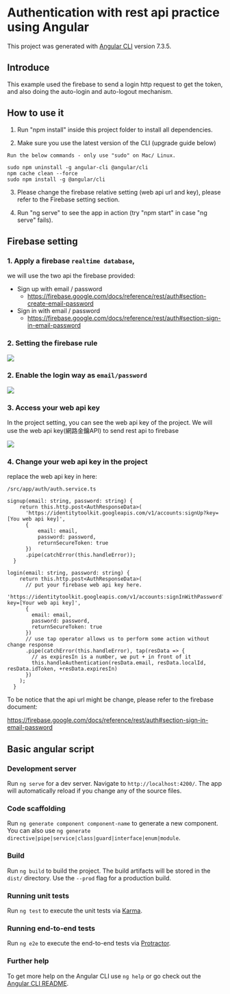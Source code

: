 # Authentication with rest api practice using Angular

This project was generated with [Angular CLI](https://github.com/angular/angular-cli) version 7.3.5.

## Introduce

This example used the firebase to send a login http request to get the token,
and also doing the auto-login and auto-logout mechanism. 

## How to use it

1. Run "npm install" inside this project folder to install all dependencies.

2. Make sure you use the latest version of the CLI (upgrade guide below)

```
Run the below commands - only use "sudo" on Mac/ Linux.

sudo npm uninstall -g angular-cli @angular/cli
npm cache clean --force
sudo npm install -g @angular/cli
```

3. Please change the firebase relative setting (web api url and key), please refer to the Firebase setting section.

4. Run "ng serve" to see the app in action (try "npm start" in case "ng serve" fails).

## Firebase setting

### 1. Apply a firebase `realtime database`,
we will use the two api the firebase provided:
* Sign up with email / password
  * https://firebase.google.com/docs/reference/rest/auth#section-create-email-password
* Sign in with email / password
  * https://firebase.google.com/docs/reference/rest/auth#section-sign-in-email-password

### 2. Setting the firebase rule

![](https://i.imgur.com/myy1N9R.png)

### 2. Enable the login way as `email/password`

![](https://i.imgur.com/zkhkFDg.png)

### 3. Access your web api key

In the project setting, you can see the web api key of the project.
We will use the web api key(網路金鑰API) to send rest api to firebase

![](https://i.imgur.com/533tZKX.png)

### 4. Change your web api key in the project

replace the web api key in here:  

`/src/app/auth/auth.service.ts`
```
signup(email: string, password: string) {
    return this.http.post<AuthResponseData>(
      'https://identitytoolkit.googleapis.com/v1/accounts:signUp?key=[You web api key]',
      {
          email: email,
          password: password,
          returnSecureToken: true
      })
      .pipe(catchError(this.handleError));
  }

login(email: string, password: string) {
    return this.http.post<AuthResponseData>(
      // put your firebase web api key here.
      'https://identitytoolkit.googleapis.com/v1/accounts:signInWithPassword?key=[Your web api key]',
      {
        email: email,
        password: password,
        returnSecureToken: true
      })
      // use tap operator allows us to perform some action without change response
      .pipe(catchError(this.handleError), tap(resData => {
        // as expiresIn is a number, we put + in front of it
        this.handleAuthentication(resData.email, resData.localId, resData.idToken, +resData.expiresIn)
      })
    );
  }
```

To be notice that the api url might be change,
please refer to the firebase document:

https://firebase.google.com/docs/reference/rest/auth#section-sign-in-email-password

## Basic angular script

### Development server

Run `ng serve` for a dev server. Navigate to `http://localhost:4200/`. The app will automatically reload if you change any of the source files.

### Code scaffolding

Run `ng generate component component-name` to generate a new component. You can also use `ng generate directive|pipe|service|class|guard|interface|enum|module`.

### Build

Run `ng build` to build the project. The build artifacts will be stored in the `dist/` directory. Use the `--prod` flag for a production build.

### Running unit tests

Run `ng test` to execute the unit tests via [Karma](https://karma-runner.github.io).

### Running end-to-end tests

Run `ng e2e` to execute the end-to-end tests via [Protractor](http://www.protractortest.org/).

### Further help

To get more help on the Angular CLI use `ng help` or go check out the [Angular CLI README](https://github.com/angular/angular-cli/blob/master/README.md).
